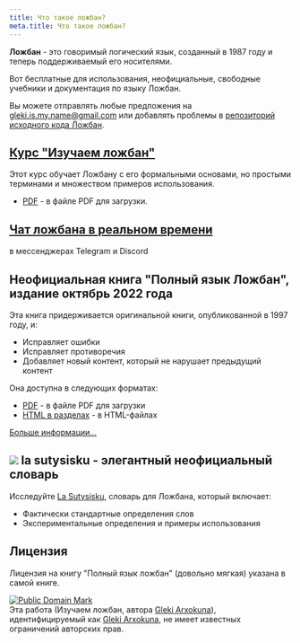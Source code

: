 ```yaml
---
title: Что такое ложбан?
meta.title: Что такое ложбан?
---
```


**Ложбан** - это говоримый логический язык, созданный в 1987 году и теперь поддерживаемый его носителями.

Вот бесплатные для использования, неофициальные, свободные учебники и документация по языку Ложбан.

Вы можете отправлять любые предложения на [gleki.is.my.name@gmail.com](mailto:gleki.is.my.name@gmail.com) или добавлять проблемы в [репозиторий исходного кода Ложбан](https://github.com/la-lojban/lojban-made-easy/issues).
## [Курс "Изучаем ложбан"](/ru/books/learn-lojban)

Этот курс обучает Ложбану с его формальными основами, но простыми терминами и множеством примеров использования.

* [PDF](/vreji/uencu/learn-lojban.pdf) - в файле PDF для загрузки.

## [Чат ложбана в реальном времени](https://discord.gg/wasp5fj)

в мессенджерах Telegram и Discord

## Неофициальная книга "Полный язык Ложбан", издание октябрь 2022 года

Эта книга придерживается оригинальной книги, опубликованной в 1997 году, и:

* Исправляет ошибки
* Исправляет противоречия
* Добавляет новый контент, который не нарушает предыдущий контент

Она доступна в следующих форматах:

* [PDF](https://la-lojban.github.io/uncll/uncll-1.2.15/cll.pdf) - в файле PDF для загрузки
* [HTML в разделах](https://la-lojban.github.io/uncll/uncll-1.2.15/xhtml_section_chunks/) - в HTML-файлах
<!-- * [EPUB](https://la-lojban.github.io/uncll/uncll-1.2.15/cll.epub) - как книга EPUB -->

[Больше информации...](/ru/articles/complete-lojban-language)
## ![](https://la-lojban.github.io/sutysisku/pixra/snime.svg) la sutysisku - элегантный неофициальный словарь

Исследуйте [La Sutysisku](https://la-lojban.github.io/sutysisku/en/#seskari=cnano&sisku=coi_munje), словарь для Ложбана, который включает:

* Фактически стандартные определения слов
* Экспериментальные определения и примеры использования
## Лицензия

Лицензия на книгу "Полный язык ложбан" (довольно мягкая) указана в самой книге.

<p xmlns:dct="https://purl.org/dc/terms/">
<a rel="license" href="http://creativecommons.org/publicdomain/mark/1.0/">
<img src="https://i.creativecommons.org/p/mark/1.0/88x31.png"
     style="border-style: none;" alt="Public Domain Mark" />
</a>
<br />
Эта работа (<span property="dct:title">Изучаем ложбан</span>, автора <a href="https://lojban.pw" rel="dct:creator"><span property="dct:title">Gleki Arxokuna</span></a>), идентифицируемый как <a href="https://lojban.pw" rel="dct:publisher"><span property="dct:title">Gleki Arxokuna</span></a>, не имеет известных ограничений авторских прав.
</p>